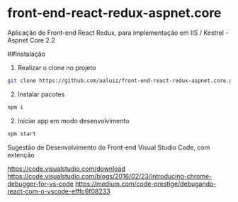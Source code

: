 # front-end-react-redux-aspnet.core
Aplicação de Front-end React Redux, para implementação em IIS / Kestrel - Aspnet Core 2.2

##Instalação
1. Realizar o clone no projeto 
```bash / cmd 
git clone https://github.com/aaluiz/front-end-react-redux-aspnet.core.git
```

2. Instalar pacotes
```bash / cmd 
npm i
```

2. Iniciar app em modo desenvolvimento
```bash / cmd 
npm start
```

Sugestão de Desenvolvimento do Front-end Visual Studio Code, com extenção 

https://code.visualstudio.com/download
https://code.visualstudio.com/blogs/2016/02/23/introducing-chrome-debugger-for-vs-code
https://medium.com/code-prestige/debugando-react-com-o-vscode-efffc6f08233
